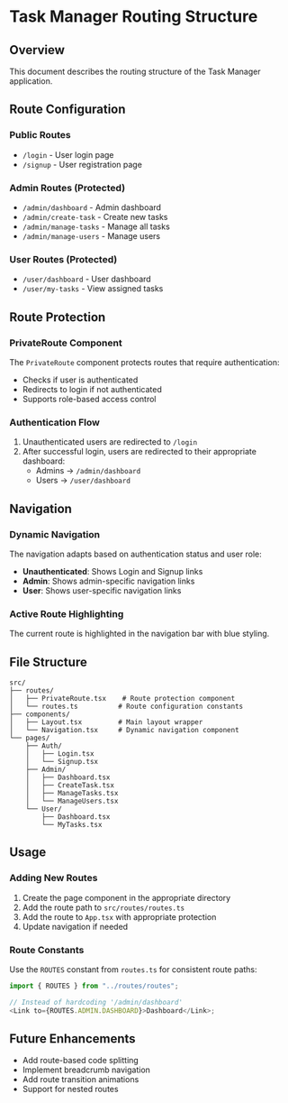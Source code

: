 # Task Manager Routing Structure

## Overview

This document describes the routing structure of the Task Manager application.

## Route Configuration

### Public Routes

- `/login` - User login page
- `/signup` - User registration page

### Admin Routes (Protected)

- `/admin/dashboard` - Admin dashboard
- `/admin/create-task` - Create new tasks
- `/admin/manage-tasks` - Manage all tasks
- `/admin/manage-users` - Manage users

### User Routes (Protected)

- `/user/dashboard` - User dashboard
- `/user/my-tasks` - View assigned tasks

## Route Protection

### PrivateRoute Component

The `PrivateRoute` component protects routes that require authentication:

- Checks if user is authenticated
- Redirects to login if not authenticated
- Supports role-based access control

### Authentication Flow

1. Unauthenticated users are redirected to `/login`
2. After successful login, users are redirected to their appropriate dashboard:
   - Admins → `/admin/dashboard`
   - Users → `/user/dashboard`

## Navigation

### Dynamic Navigation

The navigation adapts based on authentication status and user role:

- **Unauthenticated**: Shows Login and Signup links
- **Admin**: Shows admin-specific navigation links
- **User**: Shows user-specific navigation links

### Active Route Highlighting

The current route is highlighted in the navigation bar with blue styling.

## File Structure

```
src/
├── routes/
│   ├── PrivateRoute.tsx    # Route protection component
│   └── routes.ts          # Route configuration constants
├── components/
│   ├── Layout.tsx         # Main layout wrapper
│   └── Navigation.tsx     # Dynamic navigation component
└── pages/
    ├── Auth/
    │   ├── Login.tsx
    │   └── Signup.tsx
    ├── Admin/
    │   ├── Dashboard.tsx
    │   ├── CreateTask.tsx
    │   ├── ManageTasks.tsx
    │   └── ManageUsers.tsx
    └── User/
        ├── Dashboard.tsx
        └── MyTasks.tsx
```

## Usage

### Adding New Routes

1. Create the page component in the appropriate directory
2. Add the route path to `src/routes/routes.ts`
3. Add the route to `App.tsx` with appropriate protection
4. Update navigation if needed

### Route Constants

Use the `ROUTES` constant from `routes.ts` for consistent route paths:

```typescript
import { ROUTES } from "../routes/routes";

// Instead of hardcoding '/admin/dashboard'
<Link to={ROUTES.ADMIN.DASHBOARD}>Dashboard</Link>;
```

## Future Enhancements

- Add route-based code splitting
- Implement breadcrumb navigation
- Add route transition animations
- Support for nested routes
